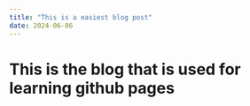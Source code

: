 ```yaml
---
title: "This is a easiest blog post"
date: 2024-06-06
---
```


# This is the blog that is used for learning github pages
